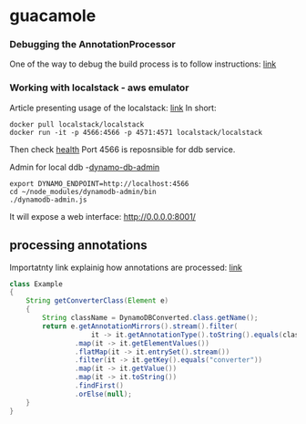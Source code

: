 # guacamole

### Debugging the AnnotationProcessor
One of the way to debug the build process is to follow instructions:
[link](https://medium.com/@joachim.beckers/debugging-an-annotation-processor-using-intellij-idea-in-2018-cde72758b78a)


### Working with localstack - aws emulator
Article presenting usage of the localstack:
[link](https://medium.com/geekculture/localstack-full-local-aws-stack-for-development-and-tests-in-docker-dd19ba2cecc2)
In short:
```shell
docker pull localstack/localstack
docker run -it -p 4566:4566 -p 4571:4571 localstack/localstack

```
Then check [health](http://localhost:4566/health)
Port 4566 is reposnsible for ddb service. 

Admin for local ddb -[dynamo-db-admin](https://morioh.com/p/3b2d1a094050)
```shell
export DYNAMO_ENDPOINT=http://localhost:4566
cd ~/node_modules/dynamodb-admin/bin
./dynamodb-admin.js
```
It will expose a web interface: http://0.0.0.0:8001/

## processing annotations
Importatnty link explainig how annotations are processed:
[link](https://stackoverflow.com/questions/7687829/java-6-annotation-processing-getting-a-class-from-an-annotation)

```java
class Example
{
    String getConverterClass(Element e)
    {
        String className = DynamoDBConverted.class.getName();
        return e.getAnnotationMirrors().stream().filter(
                    it -> it.getAnnotationType().toString().equals(className))
                .map(it -> it.getElementValues())
                .flatMap(it -> it.entrySet().stream())
                .filter(it -> it.getKey().equals("converter"))
                .map(it -> it.getValue())
                .map(it -> it.toString())
                .findFirst()
                .orElse(null);
    }
}
```